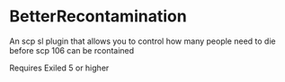 # BetterRecontamination
An scp sl plugin that allows you to control how many people need to die before scp 106 can be rcontained

Requires Exiled 5 or higher
